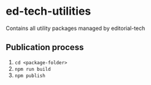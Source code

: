 # ed-tech-utilities

Contains all utility packages managed by editorial-tech

## Publication process

1. `cd <package-folder>`
2. `npm run build`
3. `npm publish`
